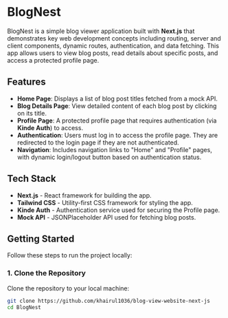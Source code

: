 # BlogNest

BlogNest is a simple blog viewer application built with **Next.js** that demonstrates key web development concepts including routing, server and client components, dynamic routes, authentication, and data fetching. This app allows users to view blog posts, read details about specific posts, and access a protected profile page.

## Features

- **Home Page**: Displays a list of blog post titles fetched from a mock API.
- **Blog Details Page**: View detailed content of each blog post by clicking on its title.
- **Profile Page**: A protected profile page that requires authentication (via **Kinde Auth**) to access.
- **Authentication**: Users must log in to access the profile page. They are redirected to the login page if they are not authenticated.
- **Navigation**: Includes navigation links to "Home" and "Profile" pages, with dynamic login/logout button based on authentication status.

## Tech Stack

- **Next.js** - React framework for building the app.
- **Tailwind CSS** - Utility-first CSS framework for styling the app.
- **Kinde Auth** - Authentication service used for securing the Profile page.
- **Mock API** - JSONPlaceholder API used for fetching blog posts.

## Getting Started

Follow these steps to run the project locally:

### 1. Clone the Repository

Clone the repository to your local machine:

```bash
git clone https://github.com/khairul1036/blog-view-website-next-js
cd BlogNest
